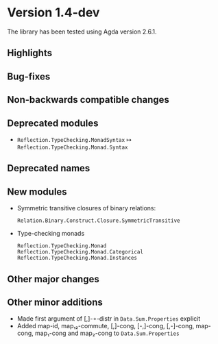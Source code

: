 Version 1.4-dev
===============

The library has been tested using Agda version 2.6.1.

Highlights
----------

Bug-fixes
---------

Non-backwards compatible changes
--------------------------------

Deprecated modules
------------------

* `Reflection.TypeChecking.MonadSyntax` ↦ `Reflection.TypeChecking.Monad.Syntax`

Deprecated names
----------------

New modules
-----------

* Symmetric transitive closures of binary relations:
  ```
  Relation.Binary.Construct.Closure.SymmetricTransitive
  ```

* Type-checking monads
  ```
  Reflection.TypeChecking.Monad
  Reflection.TypeChecking.Monad.Categorical
  Reflection.TypeChecking.Monad.Instances
  ```

Other major changes
-------------------

Other minor additions
---------------------
* Made first argument of [,]-∘-distr in `Data.Sum.Properties` explicit
* Added map-id, map₁₂-commute, [,]-cong, [-,]-cong, [,-]-cong, map-cong, map₁-cong and map₂-cong to `Data.Sum.Properties`
